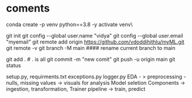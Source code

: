 # coments

conda create -p venv python==3.8 -y
activate venv\

git init
git config --global user.name "vidya"
git config --global user.email "myemail"
git remote add origin https://github.com/vdoddihithlu/myML.git
git remote -v
git branch -M main  #### rename current branch to main

git add . # . is all
git commit -m "new comit"
git push -u origin main
git status

setup.py, requirments.txt
exceptions.py logger.py
EDA - >  preprocessing - nulls, missing values
    -> visuals for analysis
Model seletion
Components -> ingestion, transformation, Trainer
pipeline -> train, predict
